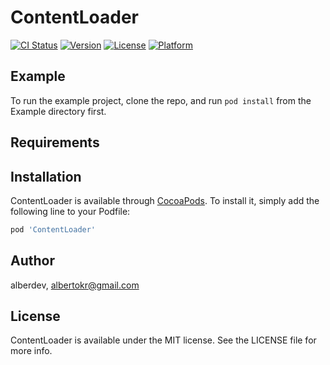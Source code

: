 # ContentLoader

[![CI Status](https://img.shields.io/travis/alberdev/ContentLoader.svg?style=flat)](https://travis-ci.org/alberdev/ContentLoader)
[![Version](https://img.shields.io/cocoapods/v/ContentLoader.svg?style=flat)](https://cocoapods.org/pods/ContentLoader)
[![License](https://img.shields.io/cocoapods/l/ContentLoader.svg?style=flat)](https://cocoapods.org/pods/ContentLoader)
[![Platform](https://img.shields.io/cocoapods/p/ContentLoader.svg?style=flat)](https://cocoapods.org/pods/ContentLoader)

## Example

To run the example project, clone the repo, and run `pod install` from the Example directory first.

## Requirements

## Installation

ContentLoader is available through [CocoaPods](https://cocoapods.org). To install
it, simply add the following line to your Podfile:

```ruby
pod 'ContentLoader'
```

## Author

alberdev, albertokr@gmail.com

## License

ContentLoader is available under the MIT license. See the LICENSE file for more info.
